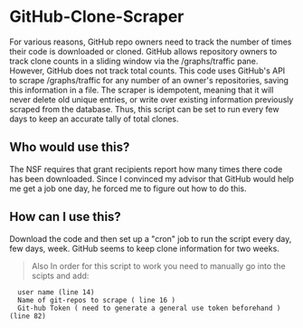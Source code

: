 # GitHub-Clone-Scraper

For various reasons, GitHub repo owners need to track the number of times their code is downloaded or cloned. GitHub allows repository owners to track clone counts in a sliding window via the <repo>/graphs/traffic pane. However, GitHub does not track total counts. This code uses GitHub's API to scrape <repo>/graphs/traffic for any number of an owner's repositories, saving this information in a file. The scraper is idempotent, meaning that it will never delete old unique entries, or write over existing information previously scraped from the database. Thus, this script can be set to run every few days to keep an accurate tally of total clones.

## Who would use this?

The NSF requires that grant recipients report how many times there code has been downloaded. Since I convinced my advisor that GitHub would help me get a job one day, he forced me to figure out how to do this.

## How can I use this?

Download the code and then set up a "cron" job to run the script every day, few days, week. GitHub seems to keep clone information for two weeks.

> Also In order for this script to work you need to manually go into the scipts and add:

```
  user name (line 14)
  Name of git-repos to scrape ( line 16 )
  Git-hub Token ( need to generate a general use token beforehand ) (line 82)
```




